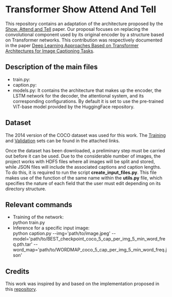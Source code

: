 # Transformer Show Attend And Tell
This repository contains an adaptation of the architecture proposed by the [Show, Attend and Tell](https://arxiv.org/pdf/1502.03044.pdf) paper. Our proposal focuses on replacing the convolutional component used by its original encoder by a structure based on Transformer networks. This contribution was respectively documented in the paper [Deep Learning Approaches Based on Transformer Architectures for Image Captioning Tasks](https://ieeexplore.ieee.org/stamp/stamp.jsp?tp=&arnumber=9739703).

## Description of the main files

- train.py: 
- caption.py:
- models.py: It contains the architecture that makes up the encoder, the LSTM network for the decoder, the attentional system, and its corresponding configurations. By default it is set to use the pre-trained ViT-base model provided by the HuggingFace repository.

## Dataset

The 2014 version of the COCO dataset was used for this work. The [Training](http://images.cocodataset.org/zips/train2014.zip) and [Validation](http://images.cocodataset.org/zips/val2014.zip) sets can be found in the attached links.

Once the dataset has been downloaded, a preliminary step must be carried out before it can be used. Due to the considerable number of images, the project works with HDF5 files where all images will be split and stored, while JSON files will include the associated captions and caption lengths. To do this, it is required to run the script **create_input_files.py**. This file makes use of the function of the same name within the **utils.py** file, which specifies the nature of each field that the user must edit depending on its directory structure.

## Relevant commands
- Training of the network:<br>
python train.py
- Inference for a specific input image:<br>
python caption.py --img='path/to/image.jpeg' --model='path/to/BEST_checkpoint_coco_5_cap_per_img_5_min_word_freq.pth.tar' --word_map='path/to/WORDMAP_coco_5_cap_per_img_5_min_word_freq.json'

## Credits
This work was inspired by and based on the implementation proposed in this [repository](https://github.com/sgrvinod/a-PyTorch-Tutorial-to-Image-Captioning#implementation).
